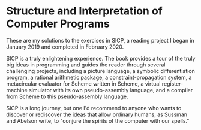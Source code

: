 # Structure and Interpretation of Computer Programs

These are my solutions to the exercises in SICP, a reading project I began in January 2019 and completed in February 2020.

SICP is a truly enlightening experience. The book provides a tour of the truly big ideas in programming and guides the reader through several challenging projects, including a picture language, a symbolic differentiation program, a rational arithmetic package, a constraint-propagation system, a metacircular evaluator for Scheme written in Scheme, a virtual register-machine simulator with its own pseudo-assembly language, and a compiler from Scheme to this pseudo-assembly language.

SICP is a long journey, but one I'd recommend to anyone who wants to discover or rediscover the ideas that allow ordinary humans, as Sussman and Abelson write, to "conjure the spirits of the computer with our spells."
